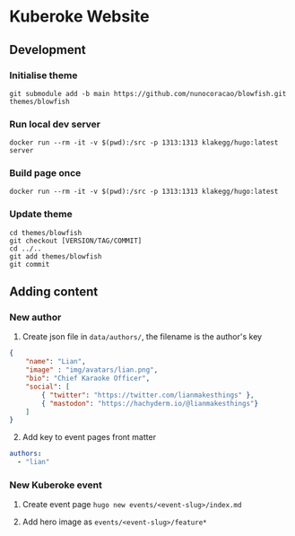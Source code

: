 # Kuberoke Website

## Development

### Initialise theme
`git submodule add -b main https://github.com/nunocoracao/blowfish.git themes/blowfish`

### Run local dev server
`docker run --rm -it -v $(pwd):/src -p 1313:1313 klakegg/hugo:latest server`

### Build page once
`docker run --rm -it -v $(pwd):/src -p 1313:1313 klakegg/hugo:latest`

### Update theme
```
cd themes/blowfish
git checkout [VERSION/TAG/COMMIT]
cd ../..
git add themes/blowfish
git commit
```

## Adding content

### New author
1. Create json file in `data/authors/`, the filename is the author's key
```json
{
    "name": "Lian",
    "image" : "img/avatars/lian.png",
    "bio": "Chief Karaoke Officer",
    "social": [
        { "twitter": "https://twitter.com/lianmakesthings" },
        { "mastodon": "https://hachyderm.io/@lianmakesthings"}
    ]
}

```
2. Add key to event pages front matter
```yaml
authors:
  - "lian"
```


### New Kuberoke event
1. Create event page
`hugo new events/<event-slug>/index.md`

2. Add hero image as `events/<event-slug>/feature*`